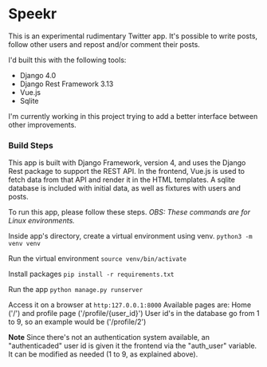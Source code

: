 # Speekr

This is an experimental rudimentary Twitter app. It's possible to write posts, follow other users and repost and/or comment their posts.

I'd built this with the following tools:

- Django 4.0
- Django Rest Framework 3.13
- Vue.js
- Sqlite

I'm currently working in this project trying to add a better interface between other improvements.

### Build Steps  

This app is built with Django Framework, version 4, and uses the Django Rest package to support the REST API.
In the frontend, Vue.js is used to fetch data from that API and render it in the HTML templates.
A sqlite database is included with initial data, as well as fixtures with users and posts.

To run this app, please follow these steps. 
*OBS: These commands are for Linux environments.*

Inside app's directory, create a virtual environment using venv.
`python3 -m venv venv`

Run the virtual environment
`source venv/bin/activate`

Install packages
`pip install -r requirements.txt`

Run the app
`python manage.py runserver`

Access it on a browser at `http:127.0.0.1:8000`
Available pages are: Home ('/') and profile page ('/profile/{user_id}')
User id's in the database go from 1 to 9, so an example would be ('/profile/2')

**Note**
Since there's not an authentication system available, an "authenticaded" user id is given it the frontend via the "auth_user" variable. It can be modified as needed (1 to 9, as explained above).



